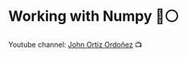 # Working with Numpy 🔵⚪

Youtube channel: [John Ortiz Ordoñez](https://www.youtube.com/c/JohnOrtizOrdo%C3%B1ez) 📺
